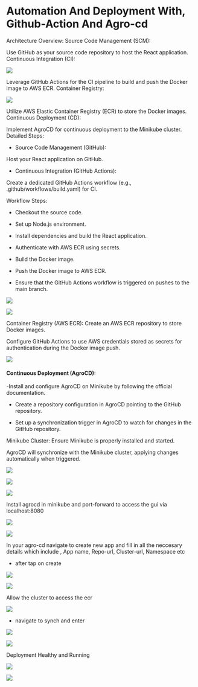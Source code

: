 # Automation And Deployment With, Github-Action And Agro-cd

Architecture Overview:
Source Code Management (SCM):

Use GitHub as your source code repository to host the React application.
Continuous Integration (CI):


![](https://github.com/UzonduEgbombah/my-react-app-repo/assets/137091610/a0f3875a-3888-40d6-b850-a03cfd6fd4af)


Leverage GitHub Actions for the CI pipeline to build and push the Docker image to AWS ECR.
Container Registry:


![](https://github.com/UzonduEgbombah/my-react-app-repo/assets/137091610/274cf8e3-84c7-473b-aa16-91f3d861db11)



Utilize AWS Elastic Container Registry (ECR) to store the Docker images.
Continuous Deployment (CD):

Implement AgroCD for continuous deployment to the Minikube cluster.
Detailed Steps:

- Source Code Management (GitHub):

Host your React application on GitHub.

- Continuous Integration (GitHub Actions):

Create a dedicated GitHub Actions workflow (e.g., .github/workflows/build.yaml) for CI.

Workflow Steps:

- Checkout the source code.

- Set up Node.js environment.
  
- Install dependencies and build the React application.

- Authenticate with AWS ECR using secrets.

- Build the Docker image.

- Push the Docker image to AWS ECR.

- Ensure that the GitHub Actions workflow is triggered on pushes to the main branch.

![](https://github.com/UzonduEgbombah/my-react-app-repo/assets/137091610/ed0dc98b-379e-466c-95f6-ca8f95688428)


![](https://github.com/UzonduEgbombah/my-react-app-repo/assets/137091610/f3abc5ed-78f8-465f-b0f5-0cf3c619d0a6)


 Container Registry (AWS ECR):
Create an AWS ECR repository to store Docker images.

Configure GitHub Actions to use AWS credentials stored as secrets for authentication during the Docker image push.


![](https://github.com/UzonduEgbombah/my-react-app-repo/assets/137091610/c06e2935-1bd5-4c44-86fd-a73cffbfac95)


#### Continuous Deployment (AgroCD):

-Install and configure AgroCD on Minikube by following the official documentation.

- Create a repository configuration in AgroCD pointing to the GitHub repository.

- Set up a synchronization trigger in AgroCD to watch for changes in the GitHub repository.

Minikube Cluster:
Ensure Minikube is properly installed and started.

AgroCD will synchronize with the Minikube cluster, applying changes automatically when triggered.

![](https://github.com/UzonduEgbombah/my-react-app-repo/assets/137091610/e09d5d85-cb62-4dca-b268-0fa8f95b6f1d)


![](https://github.com/UzonduEgbombah/my-react-app-repo/assets/137091610/9f1aabc9-ac69-42fe-b4d9-23fef4f6707c)


![](https://github.com/UzonduEgbombah/my-react-app-repo/assets/137091610/2f155585-e71d-4b30-8b2e-bb7f0eb471cc)


Install agrocd in minikube and port-forward to access the gui via localhost:8080

![](https://github.com/UzonduEgbombah/my-react-app-repo/assets/137091610/9fbbfd34-0425-4e22-81ce-a3e99e3d27ef)


![](https://github.com/UzonduEgbombah/my-react-app-repo/assets/137091610/468fd090-844e-4ee1-a7ce-8b5392d1fa49)


In your agro-cd navigate to create new app and fill in all the neccesary details which include , App name, Repo-url, Cluster-url, Namespace etc
- after tap on create 

![](https://github.com/UzonduEgbombah/my-react-app-repo/assets/137091610/ce2c4780-b3a7-43cf-b62d-ad8cf350f318)


![](https://github.com/UzonduEgbombah/my-react-app-repo/assets/137091610/cbc37a18-73e5-45e7-93dc-7519fff6f089)

Allow the cluster to access the ecr 

![](https://github.com/UzonduEgbombah/my-react-app-repo/assets/137091610/869f7de1-95e8-4926-886e-e75746b01a06)


- navigate to synch and enter


![](https://github.com/UzonduEgbombah/my-react-app-repo/assets/137091610/9c4f7e5d-8206-4403-8c0f-6757c90310c9)


![](https://github.com/UzonduEgbombah/my-react-app-repo/assets/137091610/29da9db0-6b7f-44a1-89d9-5c1007f6fa41)


Deployment Healthy and Running

![](https://github.com/UzonduEgbombah/my-react-app-repo/assets/137091610/e2e66745-383d-46f6-bc0e-688e070b4df8)


![](https://github.com/UzonduEgbombah/my-react-app-repo/assets/137091610/ee946362-3506-4853-b472-1ca60a424430)









